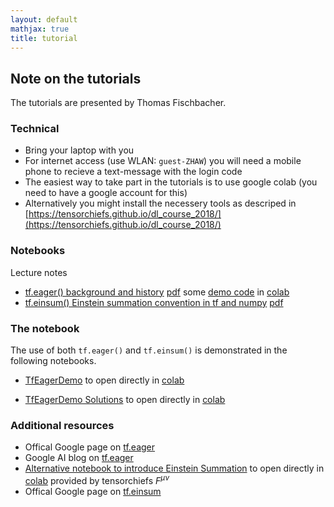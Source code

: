 ```yaml
---
layout: default
mathjax: true
title: tutorial
---
```


## Note on the tutorials
The tutorials are presented by Thomas Fischbacher.


### Technical 
* Bring your laptop with you
* For internet access (use WLAN: `guest-ZHAW`) you will need a mobile phone to recieve a text-message with the login code
* The easiest way to take part in the tutorials is to use google colab (you need to have a google account for this)
* Alternatively you might install the necessery tools as descriped in [https://tensorchiefs.github.io/dl_course_2018/](https://tensorchiefs.github.io/dl_course_2018/)

### Notebooks
Lecture notes

* [tf.eager() background and history](tf-eager-tutorial.md) [pdf](tf-eager-tutorial.pdf) some [demo code](Code_from_Eager_Script.ipynb) in [colab](https://colab.research.google.com/github/tensorchiefs/dlday2018/blob/master/tutorial/Code_from_Eager_Script.ipynb)
* [tf.einsum() Einstein summation convention in tf and numpy](einsum.md)  [pdf](einsum.pdf)

### The notebook
The use of both `tf.eager()` and `tf.einsum()` is demonstrated in the following notebooks.

* [TfEagerDemo](TfEagerDemo.ipynb) to open directly in [colab](https://colab.research.google.com/github/tensorchiefs/dlday2018/blob/master/tutorial/TfEagerDemo.ipynb)

* [TfEagerDemo Solutions](TfEagerDemoSolutions.ipynb) to open directly in [colab](https://colab.research.google.com/github/tensorchiefs/dlday2018/blob/master/tutorial/TfEagerDemoSolutions.ipynb)


### Additional resources
* Offical Google page on [tf.eager](https://www.tensorflow.org/guide/eager)
* Google AI blog on [tf.eager](https://ai.googleblog.com/2017/10/eager-execution-imperative-define-by.html)
* [Alternative notebook to introduce Einstein Summation](Einstein_Alternative_Version.ipynb) to open directly in [colab](https://colab.research.google.com/github/tensorchiefs/dlday2018/blob/master/tutorial/Einstein_Alternative_Version.ipynb) 
provided by tensorchiefs $F^{\mu \nu}$
* Offical Google page on [tf.einsum](https://www.tensorflow.org/api_docs/python/tf/einsum)

